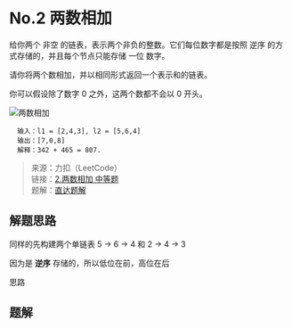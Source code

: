 # No.2 两数相加

给你两个 非空 的链表，表示两个非负的整数。它们每位数字都是按照 逆序 的方式存储的，并且每个节点只能存储 一位 数字。

请你将两个数相加，并以相同形式返回一个表示和的链表。

你可以假设除了数字 0 之外，这两个数都不会以 0 开头。

![两数相加](/算法/链表/2/2.jpeg)

```
  输入：l1 = [2,4,3], l2 = [5,6,4]
  输出：[7,0,8]
  解释：342 + 465 = 807.
```

> 来源：力扣（LeetCode）  
> 链接：[2.两数相加 中等题 ](https://leetcode-cn.com/problems/add-two-numbers)  
> 题解：[直达题解](#题解)

## 解题思路

同样的先构建两个单链表 5 -> 6 -> 4 和 2 -> 4 -> 3

因为是 **逆序** 存储的，所以低位在前，高位在后

思路

## 题解

